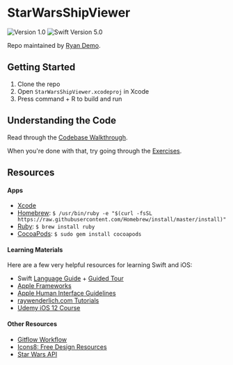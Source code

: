 # StarWarsShipViewer

![Version 1.0](https://img.shields.io/badge/version-1.0-blue.svg)
![Swift Version 5.0](https://img.shields.io/badge/swift-5.0-orange.svg)

Repo maintained by [Ryan Demo](https://rcd.io/).

## Getting Started
1. Clone the repo
2. Open `StarWarsShipViewer.xcodeproj` in Xcode
3. Press command + R to build and run

## Understanding the Code
Read through the [Codebase Walkthrough](/Tutorial/CodebaseWalkthrough.md).

When you're done with that, try going through the [Exercises](/Tutorial/Exercises.md).

## Resources
#### Apps
- [Xcode](https://itunes.apple.com/us/app/xcode/id497799835?mt=12)
- [Homebrew](https://brew.sh/): `$ /usr/bin/ruby -e "$(curl -fsSL https://raw.githubusercontent.com/Homebrew/install/master/install)"`
- [Ruby](https://www.ruby-lang.org/en/documentation/installation/): `$ brew install ruby`
- [CocoaPods](https://cocoapods.org/): `$ sudo gem install cocoapods`

#### Learning Materials
Here are a few very helpful resources for learning Swift and iOS:
- Swift [Language Guide](https://docs.swift.org/swift-book/LanguageGuide/TheBasics.html) + [Guided Tour](https://docs.swift.org/swift-book/GuidedTour/GuidedTour.html)
- [Apple Frameworks](https://developer.apple.com/documentation)
- [Apple Human Interface Guidelines](https://developer.apple.com/design/human-interface-guidelines/ios/overview/themes/)
- [raywenderlich.com Tutorials](raywenderlich.com)
- [Udemy iOS 12 Course](https://www.udemy.com/course/ios-12-developer-course/)

#### Other Resources
- [Gitflow Workflow](https://www.atlassian.com/git/tutorials/comparing-workflows/gitflow-workflow)
- [Icons8: Free Design Resources](https://icons8.com/)
- [Star Wars API](https://swapi.co/)
